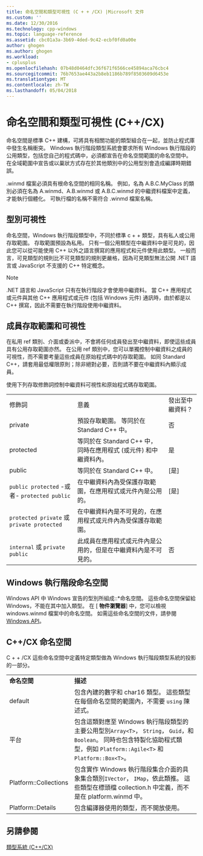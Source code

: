 ```yaml
---
title: 命名空間和類型可視性 (C + + /CX) |Microsoft 文件
ms.custom: ''
ms.date: 12/30/2016
ms.technology: cpp-windows
ms.topic: language-reference
ms.assetid: cbc01a3a-3b69-4ded-9c42-ecbf0fd0a00e
author: ghogen
ms.author: ghogen
ms.workload:
- cplusplus
ms.openlocfilehash: 07b48d0464dfc36f671f6566ce45894aca76cbc4
ms.sourcegitcommit: 76b7653ae443a2b8eb1186b789f8503609d6453e
ms.translationtype: MT
ms.contentlocale: zh-TW
ms.lasthandoff: 05/04/2018
---
```

# <a name="namespaces-and-type-visibility-ccx-"></a>命名空間和類型可視性 (C++/CX)
命名空間是標準 C++ 建構，可將具有相關功能的類型組合在一起，並防止程式庫中發生名稱衝突。 Windows 執行階段類型系統會要求所有 Windows 執行階段的公用類型，包括您自己的程式碼中，必須都宣告在命名空間範圍的命名空間中。 在全域範圍中宣告或以巢狀方式存在於其他類別中的公用型別會造成編譯時期錯誤。  
  
 .winmd 檔案必須具有根命名空間的相同名稱。 例如，名為 A.B.C.MyClass 的類別必須在名為 A.winmd、A.B.winmd 或 A.B.C.winmd 的中繼資料檔案中定義，才能執行個體化。 可執行檔的名稱不需符合 .winmd 檔案名稱。  
  
## <a name="type-visibility"></a>型別可視性  
 命名空間，Windows 執行階段類型中，不同於標準 c + + 類型，具有私人或公用存取範圍。 存取範圍預設為私用。 只有一個公用類型在中繼資料中是可見的，因此您可以從可能使用 C++ 以外之語言撰寫的應用程式和元件使用此類型。 一般而言，可見類型的規則比不可見類型的規則更嚴格，因為可見類型無法公開 .NET 語言或 JavaScript 不支援的 C++ 特定概念。  
  
> [!NOTE]
>  .NET 語言和 JavaScript 只有在執行階段才會使用中繼資料。 當 C++ 應用程式或元件與其他 C++ 應用程式或元件 (包括 Windows 元件) 通訊時，由於都是以 C++ 撰寫，因此不需要在執行階段使用中繼資料。  
  
## <a name="member-accessibility-and-visibility"></a>成員存取範圍和可視性  
 在私用 ref 類別、介面或委派中，不會將任何成員發出至中繼資料，即使這些成員具有公用存取範圍亦然。 在公用 ref 類別中，您可以單獨控制中繼資料之成員的可視性，而不需要考量這些成員在原始程式碼中的存取範圍。 如同 Standard C++，請套用最低權限原則；除非絕對必要，否則請不要在中繼資料內顯示成員。  
  
 使用下列存取修飾詞控制中繼資料可視性和原始程式碼存取範圍。  
  
||||  
|-|-|-|  
|修飾詞|意義|發出至中繼資料？|  
|private|預設存取範圍。 等同於在 Standard C++ 中。|否|  
|protected|等同於在 Standard C++ 中，同時在應用程式 (或元件) 和中繼資料內。|是|  
|public|等同於在 Standard C++ 中。|[是]|  
|`public protected` -或者- `protected public`|在中繼資料內為受保護存取範圍，在應用程式或元件內是公用的。|[是]|  
|`protected private` 或 `private protected`|在中繼資料內是不可見的，在應用程式或元件內為受保護存取範圍。||  
|`internal` 或 `private public`|此成員在應用程式或元件內是公用的，但是在中繼資料內是不可見的。|否|  
  
## <a name="windows-runtime-namespaces"></a>Windows 執行階段命名空間  
 Windows API 中 Windows 宣告的型別所組成::\*命名空間。 這些命名空間保留給 Windows，不能在其中加入類型。 在 [ **物件瀏覽器**] 中，您可以檢視 windows.winmd 檔案中的命名空間。 如需這些命名空間的文件，請參閱 [Windows API](http://msdn.microsoft.com/library/windows/apps/br211377)。  
  
## <a name="ccx-namespaces"></a>C++/CX 命名空間  
 C + + /CX 這些命名空間中定義特定類型做為 Windows 執行階段類型系統的投影的一部分。  
  
|||  
|-|-|  
|**命名空間**|**描述**|  
|default|包含內建的數字和 char16 類型。 這些類型在每個命名空間的範圍內，不需要 `using` 陳述式。|  
|平台|包含這類對應至 Windows 執行階段類型的主要公用型別`Array<T>`， `String`， `Guid`，和`Boolean`。 同時也包含特製化協助程式類型，例如 `Platform::Agile<T>` 和 `Platform::Box<T>`。|  
|Platform::Collections|包含實作 Windows 執行階段集合介面的具象集合類別`IVector`， `IMap`，依此類推。 這些類型在標頭檔 collection.h 中定義，而不是在 platform.winmd 中。|  
|Platform::Details|包含編譯器使用的類型，而不開放使用。|  
  
## <a name="see-also"></a>另請參閱  
 [類型系統 (C++/CX)](../cppcx/type-system-c-cx.md)